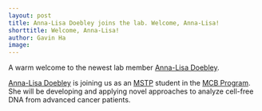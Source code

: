 ```yaml
---
layout: post
title: Anna-Lisa Doebley joins the lab. Welcome, Anna-Lisa! 
shorttitle: Welcome, Anna-Lisa! 
author: Gavin Ha
image: 
---
```


A warm welcome to the newest lab member [Anna-Lisa Doebley](/people/Anna-Lisa-Doebley/). 

[Anna-Lisa Doebley](/people/Anna-Lisa-Doebley/) is joining us as an [MSTP](http://www.mstp.washington.edu/) student in the [MCB Program](https://mcb-seattle.edu/). She will be developing and applying novel approaches to analyze cell-free DNA from advanced cancer patients. 
